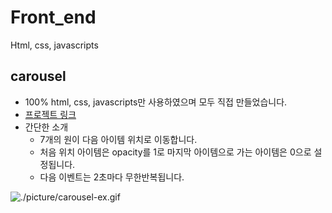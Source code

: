 # Front_end
Html, css, javascripts

## carousel
- 100% html, css, javascripts만 사용하였으며 모두 직접 만들었습니다.
- [프로젝트 링크](./inan_carousel)
- 간단한 소개
  - 7개의 원이 다음 아이템 위치로 이동합니다.
  - 처음 위치 아이템은 opacity를 1로 마지막 아이템으로 가는 아이템은 0으로 설정됩니다.
  - 다음 이벤트는 2초마다 무한반복됩니다.

![./picture/carousel-ex.gif](./picture/carousel-ex.gif)
